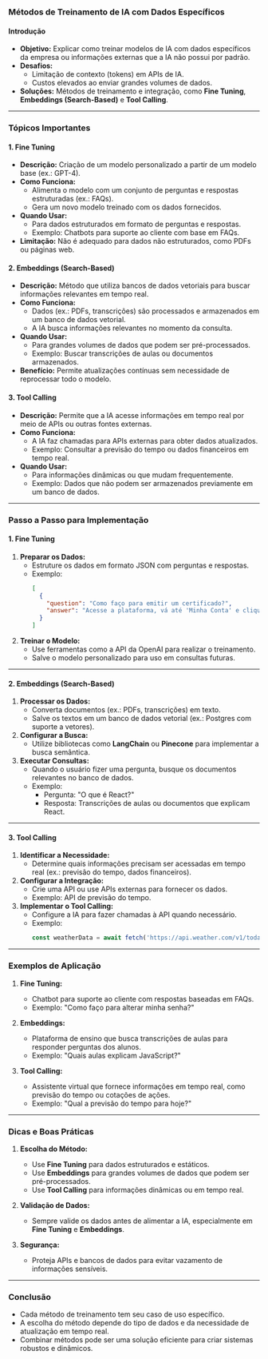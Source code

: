 ### Métodos de Treinamento de IA com Dados Específicos

#### Introdução

- **Objetivo:** Explicar como treinar modelos de IA com dados específicos da empresa ou informações externas que a IA não possui por padrão.
- **Desafios:**
  - Limitação de contexto (tokens) em APIs de IA.
  - Custos elevados ao enviar grandes volumes de dados.
- **Soluções:** Métodos de treinamento e integração, como **Fine Tuning**, **Embeddings (Search-Based)** e **Tool Calling**.

---

### Tópicos Importantes

#### 1. **Fine Tuning**

- **Descrição:** Criação de um modelo personalizado a partir de um modelo base (ex.: GPT-4).
- **Como Funciona:**
  - Alimenta o modelo com um conjunto de perguntas e respostas estruturadas (ex.: FAQs).
  - Gera um novo modelo treinado com os dados fornecidos.
- **Quando Usar:**
  - Para dados estruturados em formato de perguntas e respostas.
  - Exemplo: Chatbots para suporte ao cliente com base em FAQs.
- **Limitação:** Não é adequado para dados não estruturados, como PDFs ou páginas web.

#### 2. **Embeddings (Search-Based)**

- **Descrição:** Método que utiliza bancos de dados vetoriais para buscar informações relevantes em tempo real.
- **Como Funciona:**
  - Dados (ex.: PDFs, transcrições) são processados e armazenados em um banco de dados vetorial.
  - A IA busca informações relevantes no momento da consulta.
- **Quando Usar:**
  - Para grandes volumes de dados que podem ser pré-processados.
  - Exemplo: Buscar transcrições de aulas ou documentos armazenados.
- **Benefício:** Permite atualizações contínuas sem necessidade de reprocessar todo o modelo.

#### 3. **Tool Calling**

- **Descrição:** Permite que a IA acesse informações em tempo real por meio de APIs ou outras fontes externas.
- **Como Funciona:**
  - A IA faz chamadas para APIs externas para obter dados atualizados.
  - Exemplo: Consultar a previsão do tempo ou dados financeiros em tempo real.
- **Quando Usar:**
  - Para informações dinâmicas ou que mudam frequentemente.
  - Exemplo: Dados que não podem ser armazenados previamente em um banco de dados.

---

### Passo a Passo para Implementação

#### 1. **Fine Tuning**

1. **Preparar os Dados:**
   - Estruture os dados em formato JSON com perguntas e respostas.
   - Exemplo:
     ```json
     [
       {
         "question": "Como faço para emitir um certificado?",
         "answer": "Acesse a plataforma, vá até 'Minha Conta' e clique em 'Certificados'."
       }
     ]
     ```
2. **Treinar o Modelo:**
   - Use ferramentas como a API da OpenAI para realizar o treinamento.
   - Salve o modelo personalizado para uso em consultas futuras.

---

#### 2. **Embeddings (Search-Based)**

1. **Processar os Dados:**
   - Converta documentos (ex.: PDFs, transcrições) em texto.
   - Salve os textos em um banco de dados vetorial (ex.: Postgres com suporte a vetores).
2. **Configurar a Busca:**
   - Utilize bibliotecas como **LangChain** ou **Pinecone** para implementar a busca semântica.
3. **Executar Consultas:**
   - Quando o usuário fizer uma pergunta, busque os documentos relevantes no banco de dados.
   - Exemplo:
     - Pergunta: "O que é React?"
     - Resposta: Transcrições de aulas ou documentos que explicam React.

---

#### 3. **Tool Calling**

1. **Identificar a Necessidade:**
   - Determine quais informações precisam ser acessadas em tempo real (ex.: previsão do tempo, dados financeiros).
2. **Configurar a Integração:**
   - Crie uma API ou use APIs externas para fornecer os dados.
   - Exemplo: API de previsão do tempo.
3. **Implementar o Tool Calling:**
   - Configure a IA para fazer chamadas à API quando necessário.
   - Exemplo:
     ```typescript
     const weatherData = await fetch('https://api.weather.com/v1/today')
     ```

---

### Exemplos de Aplicação

1. **Fine Tuning:**

   - Chatbot para suporte ao cliente com respostas baseadas em FAQs.
   - Exemplo: "Como faço para alterar minha senha?"

2. **Embeddings:**

   - Plataforma de ensino que busca transcrições de aulas para responder perguntas dos alunos.
   - Exemplo: "Quais aulas explicam JavaScript?"

3. **Tool Calling:**
   - Assistente virtual que fornece informações em tempo real, como previsão do tempo ou cotações de ações.
   - Exemplo: "Qual a previsão do tempo para hoje?"

---

### Dicas e Boas Práticas

1. **Escolha do Método:**

   - Use **Fine Tuning** para dados estruturados e estáticos.
   - Use **Embeddings** para grandes volumes de dados que podem ser pré-processados.
   - Use **Tool Calling** para informações dinâmicas ou em tempo real.

2. **Validação de Dados:**

   - Sempre valide os dados antes de alimentar a IA, especialmente em **Fine Tuning** e **Embeddings**.

3. **Segurança:**
   - Proteja APIs e bancos de dados para evitar vazamento de informações sensíveis.

---

### Conclusão

- Cada método de treinamento tem seu caso de uso específico.
- A escolha do método depende do tipo de dados e da necessidade de atualização em tempo real.
- Combinar métodos pode ser uma solução eficiente para criar sistemas robustos e dinâmicos.
